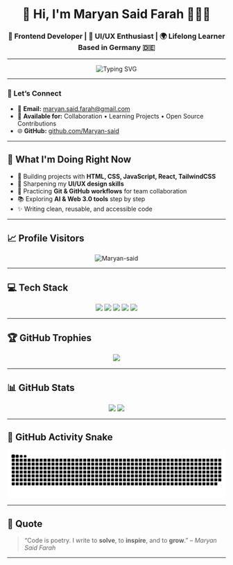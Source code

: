 <h1 align="center">💫 Hi, I'm Maryan Said Farah 👩🏽‍💻</h1>
<h3 align="center">🚀 Frontend Developer | 🎨 UI/UX Enthusiast | 🌍 Lifelong Learner Based in Germany 🇩🇪</h3>

---

<p align="center">
  <img src="https://readme-typing-svg.demolab.com?font=Fira+Code&weight=500&duration=3000&pause=1000&color=F97316&center=true&width=435&lines=Building+beautiful+web+experiences;Learning+modern+Frontend+tools;Exploring+React+and+TailwindCSS;Open+to+collaboration+and+growth" alt="Typing SVG" />
</p>

---

### 💌 Let’s Connect

- 📧 **Email:** [maryan.said.farah@gmail.com](mailto:maryan.said.farah@gmail.com)  
- 🤝 **Available for:** Collaboration • Learning Projects • Open Source Contributions  
- 🌐 **GitHub:** [github.com/Maryan-said](https://github.com/Maryan-said)

---

## 🚀 What I'm Doing Right Now

- 🔭 Building projects with **HTML, CSS, JavaScript, React, TailwindCSS**  
- 🎨 Sharpening my **UI/UX design skills**  
- 🌱 Practicing **Git & GitHub workflows** for team collaboration  
- 📚 Exploring **AI & Web 3.0 tools** step by step  
- ✨ Writing clean, reusable, and accessible code  


---

## 📈 Profile Visitors

<p align="center">
  <img src="https://komarev.com/ghpvc/?username=Maryan-said&label=Profile%20views&color=0e75b6&style=flat" alt="Maryan-said" />
</p>

---

## 💻 Tech Stack

<p align="center">
  <img src="https://img.shields.io/badge/HTML5-E34F26?style=for-the-badge&logo=html5&logoColor=white" />
  <img src="https://img.shields.io/badge/CSS3-1572B6?style=for-the-badge&logo=css3&logoColor=white" />
  <img src="https://img.shields.io/badge/JavaScript-F7DF1E?style=for-the-badge&logo=javascript&logoColor=black" />
  <img src="https://img.shields.io/badge/Tailwind_CSS-38B2AC?style=for-the-badge&logo=tailwind-css&logoColor=white" />
  <img src="https://img.shields.io/badge/React-20232A?style=for-the-badge&logo=react&logoColor=61DAFB" />

</p>

---

## 🏆 GitHub Trophies

<p align="center">
  <img src="https://github-profile-trophy.vercel.app/?username=Maryan-said&theme=radical&no-frame=false&no-bg=true&margin-w=12" />
</p>

---



## 📊 GitHub Stats

<p align="center">
  <img src="https://github-readme-stats.vercel.app/api?username=Maryan-said&theme=tokyonight&hide_border=false&include_all_commits=true&count_private=true" />
  <img src="https://github-readme-stats.vercel.app/api/top-langs/?username=Maryan-said&theme=tokyonight&hide_border=false&layout=compact" />
</p>

---





## 🐍 GitHub Activity Snake

<p align="center">
  <img src="https://github.com/Platane/snk/raw/output/github-contribution-grid-snake.svg" alt="GitHub Snake animation" />
</p>

---



## 📜 Quote

> “Code is poetry. I write to **solve**, to **inspire**, and to **grow**.” – *Maryan Said Farah*

---

<!-- Built with ❤️ by Maryan Said Farah -->
